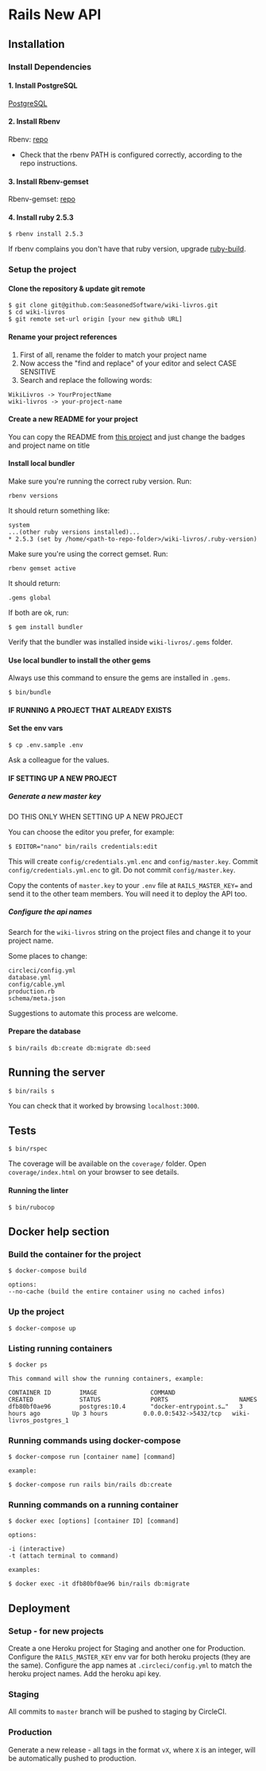 # Rails New API

<!-- [![Maintainability](https://api.codeclimate.com/v1/badges/2c4bf28d85a3dab722ed/maintainability)](https://codeclimate.com/repos/5cacf7104719e67715007ce3/maintainability)
[![Test Coverage](https://api.codeclimate.com/v1/badges/2c4bf28d85a3dab722ed/test_coverage)](https://codeclimate.com/repos/5cacf7104719e67715007ce3/test_coverage) -->

## Installation

### Install Dependencies

#### 1. Install PostgreSQL

[PostgreSQL](http://postgresql.org/)

#### 2. Install Rbenv

Rbenv: [repo](https://github.com/rbenv/rbenv)

- Check that the rbenv PATH is configured correctly, according to the repo instructions.

#### 3. Install Rbenv-gemset

Rbenv-gemset: [repo](https://github.com/jf/rbenv-gemset)

#### 4. Install ruby 2.5.3

```
$ rbenv install 2.5.3
```

If rbenv complains you don't have that ruby version, upgrade [ruby-build](https://github.com/rbenv/ruby-build#readme).

### Setup the project

#### Clone the repository & update git remote

```
$ git clone git@github.com:SeasonedSoftware/wiki-livros.git
$ cd wiki-livros
$ git remote set-url origin [your new github URL]
```

#### Rename your project references

1. First of all, rename the folder to match your project name
2. Now access the "find and replace" of your editor and select CASE SENSITIVE
3. Search and replace the following words:

```
WikiLivros -> YourProjectName
wiki-livros -> your-project-name
```

#### Create a new README for your project

You can copy the README from [this project](https://github.com/SeasonedSoftware/brazil-lab-api/blob/master/README.md) and just change the badges and project name on title

#### Install local bundler

Make sure you're running the correct ruby version. Run:

```
rbenv versions
```

It should return something like:

```
system
...(other ruby versions installed)...
* 2.5.3 (set by /home/<path-to-repo-folder>/wiki-livros/.ruby-version)

```

Make sure you're using the correct gemset. Run:

```
rbenv gemset active
```

It should return:

```
.gems global
```

If both are ok, run:

```
$ gem install bundler
```

Verify that the bundler was installed inside `wiki-livros/.gems` folder.

#### Use local bundler to install the other gems

Always use this command to ensure the gems are installed in `.gems`.

```
$ bin/bundle
```

#### IF RUNNING A PROJECT THAT ALREADY EXISTS

#### Set the env vars

```
$ cp .env.sample .env
```

Ask a colleague for the values.

#### IF SETTING UP A NEW PROJECT

##### Generate a new master key

DO THIS ONLY WHEN SETTING UP A NEW PROJECT

You can choose the editor you prefer, for example:

```
$ EDITOR="nano" bin/rails credentials:edit
```

This will create `config/credentials.yml.enc` and `config/master.key`.
Commit `config/credentials.yml.enc` to git. Do not commit `config/master.key`.

Copy the contents of `master.key` to your `.env` file at `RAILS_MASTER_KEY=` and send it to the other team members. You will need it to deploy the API too.

##### Configure the api names

Search for the `wiki-livros` string on the project files and change it to your project name.

Some places to change:

```
circleci/config.yml
database.yml
config/cable.yml
production.rb
schema/meta.json
```

Suggestions to automate this process are welcome.

#### Prepare the database

```
$ bin/rails db:create db:migrate db:seed
```

## Running the server

```
$ bin/rails s
```

You can check that it worked by browsing `localhost:3000`.

## Tests

```
$ bin/rspec
```

The coverage will be available on the `coverage/` folder. Open `coverage/index.html` on your browser to see details.

#### Running the linter

```
$ bin/rubocop
```

## Docker help section

### Build the container for the project

```
$ docker-compose build

options:
--no-cache (build the entire container using no cached infos)
```

### Up the project

```
$ docker-compose up
```

### Listing running containers

```
$ docker ps

This command will show the running containers, example:

CONTAINER ID        IMAGE               COMMAND                  CREATED             STATUS              PORTS                    NAMES
dfb80bf0ae96        postgres:10.4       "docker-entrypoint.s…"   3 hours ago         Up 3 hours          0.0.0.0:5432->5432/tcp   wiki-livros_postgres_1
```

### Running commands using docker-compose

```
$ docker-compose run [container name] [command]

example:

$ docker-compose run rails bin/rails db:create
```

### Running commands on a running container

```
$ docker exec [options] [container ID] [command]

options:

-i (interactive)
-t (attach terminal to command)

examples:

$ docker exec -it dfb80bf0ae96 bin/rails db:migrate
```

## Deployment

### Setup - for new projects

Create a one Heroku project for Staging and another one for Production.
Configure the `RAILS_MASTER_KEY` env var for both heroku projects (they are the same).
Configure the app names at `.circleci/config.yml` to match the heroku project names. Add the heroku api key.

### Staging

All commits to `master` branch will be pushed to staging by CircleCI.

### Production

Generate a new release - all tags in the format `vX`, where `X` is an integer, will be automatically pushed to production.
